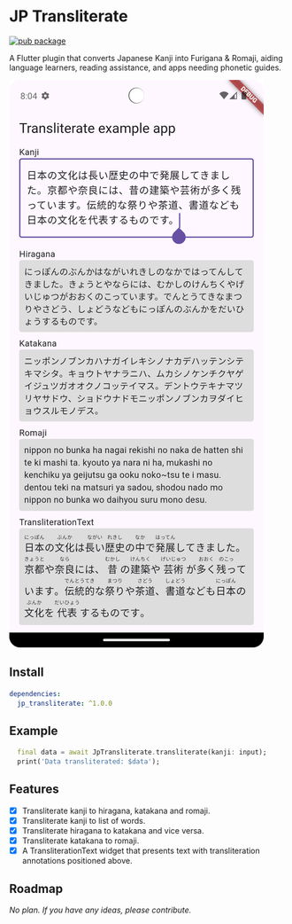 # JP Transliterate

[![pub package](https://img.shields.io/pub/v/jp_transliterate.svg)](https://pub.dev/packages/jp_transliterate)

A Flutter plugin that converts Japanese Kanji into Furigana & Romaji, aiding language learners, reading assistance, and apps needing phonetic guides.

![](./Screenshot.png)

## Install
```yaml
dependencies:
  jp_transliterate: ^1.0.0
```

## Example

```dart
  final data = await JpTransliterate.transliterate(kanji: input);
  print('Data transliterated: $data');
```

## Features

- [x] Transliterate kanji to hiragana, katakana and romaji.
- [x] Transliterate kanji to list of words.
- [x] Transliterate hiragana to katakana and vice versa.
- [x] Transliterate katakana to romaji.
- [x] A TransliterationText widget that presents text with transliteration annotations positioned above.

## Roadmap

*No plan. If you have any ideas, please contribute.*

